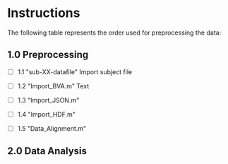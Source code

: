 # Instructions

The following table represents the order used for preprocessing the data:

## 1.0 Preprocessing
- [ ]  1.1 "sub-XX-datafile"    Import subject file 
- [ ]  1.2 "Import_BVA.m"       Text 
- [ ]  1.3 "Import_JSON.m"
- [ ]  1.4 "Import_HDF.m"
- [ ]  1.5 "Data_Alignment.m"



  
## 2.0 Data Analysis
